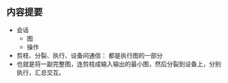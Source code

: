 ## 内容提要

* 会话
    * 图
    * 操作
* 剪枝、分裂、执行、设备间通信： 都是执行图的一部分
* 也就是将一副完整图，连剪枝成输入输出的最小图，然后分裂到设备上，分别执行，汇总交互。























